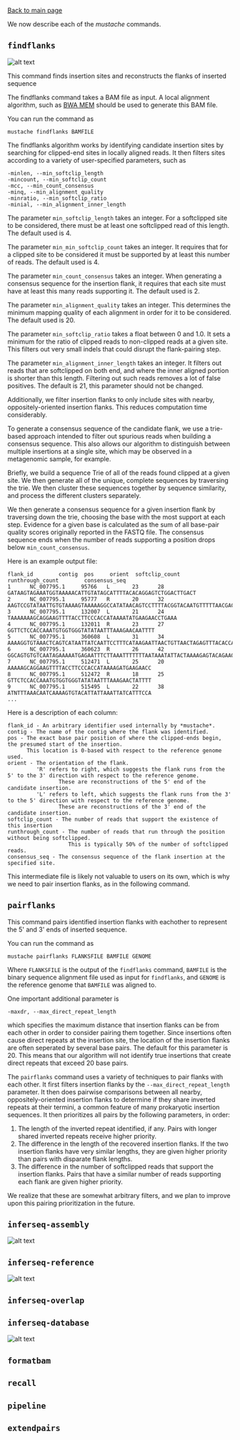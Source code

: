 [Back to main page](../README.md)  

We now describe each of the *mustache* commands.
## `findflanks`
![alt text](img/findflanks.png)

This command finds insertion sites and reconstructs the flanks of inserted sequence

The findflanks command takes a BAM file as input. A local alignment algorithm, such as [BWA MEM](http://bio-bwa.sourceforge.net/)
should be used to generate this BAM file.

You can run the command as

    mustache findflanks BAMFILE
    
The findflanks algorithm works by identifying candidate insertion sites by searching for clipped-end sites in locally aligned reads.
It then filters sites according to a variety of user-specified parameters, such as

    -minlen, --min_softclip_length
    -mincount, --min_softclip_count
    -mcc, --min_count_consensus
    -minq, --min_alignment_quality
    -minratio, --min_softclip_ratio
    -minial, --min_alignment_inner_length

The parameter `min_softclip_length` takes an integer. 
For a softclipped site to be considered, there must be at least one softclipped read of this length. 
The default used is 4.
 
The parameter `min_min_softclip_count` takes an integer.
It requires that for a clipped site to be considered it must be supported by at least this number of reads.
The default used is 4.

The parameter `min_count_consensus` takes an integer.
When generating a consensus sequence for the insertion flank, it requires that each site must have at least this many reads supporting it.
The default used is 2.

The parameter `min_alignment_quality` takes an integer.
This determines the minimum mapping quality of each alignment in order for it to be considered.
The default used is 20.

The parameter `min_softclip_ratio` takes a float between 0 and 1.0.
It sets a minimum for the ratio of clipped reads to non-clipped reads at a given site.
This filters out very small indels that could disrupt the flank-pairing step.

The parameter `min_alignment_inner_length` takes an integer.
It filters out reads that are softclipped on both end, and where the inner aligned portion is shorter than this length.
Filtering out such reads removes a lot of false positives.
The default is 21, this parameter should not be changed.

Additionally, we filter insertion flanks to only include sites with nearby, oppositely-oriented insertion flanks.
This reduces computation time considerably.


To generate a consensus sequence of the candidate flank, we use a trie-based approach intended to filter out spurious reads when
building a consensus sequence.  This also allows our algorithm to distinguish between multiple insertions at a single site,
which may be observed in a metagenomic sample, for example.

Briefly, we build a sequence Trie of all of the reads found clipped at a given site. We then generate all of the unique, complete
sequences by traversing the trie. We then cluster these sequences together by sequence similarity, and process the different clusters
separately.

We then generate a consensus sequence for a given insertion flank by traversing down the trie, choosing the base with the most support at each step.
Evidence for a given base is calculated as the sum of all base-pair quality scores originally reported in the FASTQ file.
The consensus sequence ends when the number of reads supporting a position drops below `min_count_consensus`.

Here is an example output file:

    flank_id        contig  pos     orient  softclip_count  runthrough_count        consensus_seq
    1      NC_007795.1     95766   L       23      28      GATAAGTAGAAATGGTAAAAACATTGTATAGCATTTTACACAGGAGTCTGGACTTGACT
    2      NC_007795.1     95777   R       20      32      AAGTCCGTATAATTGTGTAAAAGTAAAAAGGCCATATAACAGTCCTTTTACGGTACAATGTTTTTAACGACAAAAACA
    3      NC_007795.1     132007  L       21      24      TAAAAAAAGCAGGAAGTTTTACCTTCCCACCATAAAATATGAAGAACCTGAAA
    4      NC_007795.1     132011  R       23      27      GGTTCTCCACCAAATGTGGTGGGTATATAATTTAAAGAACAATTTT
    5      NC_007795.1     360608  L       31      34      AAAAGGTGTAAACTCAGTCATAATTATCAATTCCTTTCATAAGAATTAACTGTTAACTAGAGTTTACACCAC
    6      NC_007795.1     360623  R       26      42      GGCAGTGTGTCAATAGAAAAATGAGAATTTCTTAAATTTTTTTAATAAATATTACTAAAAGAGTACAGAAGAT
    7      NC_007795.1     512471  L       25      20      AAAAAGCAGGAAGTTTTACCTTCCCACCATAAAAGATGAAGAACC
    8      NC_007795.1     512472  R       18      25      GTTCTCCACCAAATGTGGTGGGTATATAATTTAAAGAACTATTTT
    9      NC_007795.1     515495  L       22      38      ATNTTTAAACAATCAAAAGTGTACATTATTAAATTATCATTTCCA
    ...

Here is a description of each column:

    flank_id - An arbitrary identifier used internally by *mustache*.
    contig - The name of the contig where the flank was identified.
    pos - The exact base pair position of where the clipped-ends begin, the presumed start of the insertion. 
          This location is 0-based with respect to the reference genome used.
    orient - The orientation of the flank.
             'R' refers to right, which suggests the flank runs from the 5' to the 3' direction with respect to the reference genome.
                    These are reconstructions of the 5' end of the candidate insertion.
             'L' refers to left, which suggests the flank runs from the 3' to the 5' direction with respect to the reference genome.
                    These are reconstructions of the 3' end of the candidate insertion.
    softclip_count - The number of reads that support the existence of this insertion
    runthrough_count - The number of reads that run through the position without being softclipped.
                       This is typically 50% of the number of softclipped reads.
    consensus_seq - The consensus sequence of the flank insertion at the specified site.

This intermediate file is likely not valuable to users on its own, which is why we need to pair insertion flanks, as in the following command.

## `pairflanks`
This command pairs identified insertion flanks with eachother to represent the 5' and 3' ends of inserted sequence.

You can run the command as

    mustache pairflanks FLANKSFILE BAMFILE GENOME

Where `FLANKSFILE` is the output of the `findflanks` command, `BAMFILE` is the binary sequence alignment file used as input
for `findflanks`, and `GENOME` is the reference genome that `BAMFILE` was aligned to.

One important additional parameter is 

    -maxdr, --max_direct_repeat_length
    
which specifies the maximum distance that insertion flanks can be from each other in order to consider pairing them together.
Since insertions often cause direct repeats at the insertion site, the location of the insertion flanks are often seperated by several base pairs.
The default for this parameter is 20. This means that our algorithm will not identify true insertions that create direct repeats that exceed 20 base pairs.

The `pairflanks` command uses a variety of techniques to pair flanks with each other. It first filters insertion flanks by the
`--max_direct_repeat_length` parameter. It then does pairwise comparisons between all nearby, oppositely-oriented insertion flanks
to determine if they share inverted repeats at their termini, a common feature of many prokaryotic insertion sequences.
It then prioritizes all pairs by the following parameters, in order: 
1. The length of the inverted repeat identified, if any. Pairs with longer shared inverted repeats receive higher priority.
2. The difference in the length of the recovered insertion flanks. 
If the two insertion flanks have very similar lengths, they are given higher priority than pairs with disparate flank lengths.
3. The difference in the number of softclipped reads that support the insertion flanks. 
Pairs that have a similar number of reads supporting each flank are given higher priority.

We realize that these are somewhat arbitrary filters, and we plan to improve upon this pairing prioritization in the future.

## `inferseq-assembly`
![alt text](img/inferseqassembly.png)

## `inferseq-reference`
![alt text](img/inferseqreference.png)

## `inferseq-overlap`

## `inferseq-database`
![alt text](img/inferseqdatabase.png)

## `formatbam`

## `recall`

## `pipeline`

## `extendpairs`
